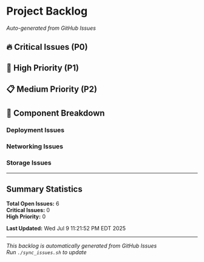 # Project Backlog

*Auto-generated from GitHub Issues*

## 🔥 Critical Issues (P0)

## 🚨 High Priority (P1)

## 📋 Medium Priority (P2)

## 🔧 Component Breakdown

### Deployment Issues

### Networking Issues

### Storage Issues

---

## Summary Statistics

**Total Open Issues:** 6  
**Critical Issues:** 0  
**High Priority:** 0  

**Last Updated:** Wed Jul  9 11:21:52 PM EDT 2025

---

*This backlog is automatically generated from GitHub Issues*  
*Run `./sync_issues.sh` to update*
